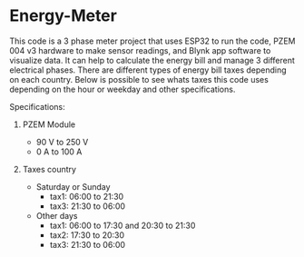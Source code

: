 # Energy-Meter
This code is a 3 phase meter project that uses ESP32 to run the code, PZEM 004 v3 hardware to make sensor readings, and Blynk app software to visualize data. It can help to calculate the energy bill and manage 3 different electrical phases.
There are different types of energy bill taxes depending on each country. Below is possible to see whats taxes this code uses depending on the hour or weekday and other specifications.

Specifications:

1. PZEM Module
    - 90 V to 250 V
    - 0 A to 100 A

2. Taxes country
    - Saturday or Sunday
      - tax1: 06:00 to 21:30
      - tax3: 21:30 to 06:00
    - Other days
      - tax1: 06:00 to 17:30 and 20:30 to 21:30
      - tax2: 17:30 to 20:30
      - tax3: 21:30 to 06:00
